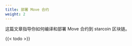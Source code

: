 ```yaml
---
title: 部署 Move 合约
weight: 2
---
```


这篇文章指导你如何编译和部署 Move 合约到 starcoin 区块链。

<!--more-->

{{< todo >}}